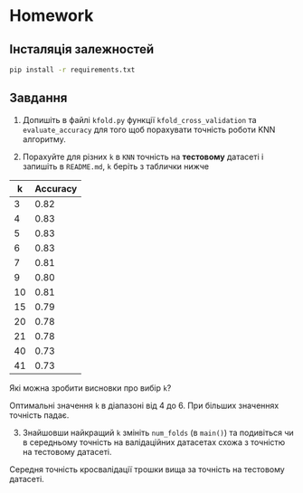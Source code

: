 # Homework


## Інсталяція залежностей

```bash
pip install -r requirements.txt
```


## Завдання

1. Допишіть в файлі `kfold.py` функції `kfold_cross_validation` та `evaluate_accuracy` для того щоб порахувати точність роботи KNN алгоритму.

2. Порахуйте для різних `k` в `KNN` точність на **тестовому** датасеті і запишіть в `README.md`, `k` беріть з таблички нижче

 k | Accuracy
---|----------
 3 | 0.82
 4 | 0.83
 5 | 0.83
 6 | 0.83
 7 | 0.81
 9 | 0.80
10 | 0.81
15 | 0.79
20 | 0.78
21 | 0.78
40 | 0.73
41 | 0.73

Які можна зробити висновки про вибір `k`?

Оптимальні значення `k` в діапазоні від 4 до 6. При більших значеннях точність падає.

3. Знайшовши найкращий `k` змініть `num_folds` (в `main()`) та подивіться чи в середньому точність на валідаційних датасетах схожа з точністю на тестовому датасеті.

Середня точність кросвалідації трошки вища за точність на тестовому датасеті.
